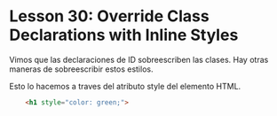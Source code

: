 # Lesson 30: Override Class Declarations with Inline Styles

Vimos que las declaraciones de ID sobreescriben las clases.
Hay otras maneras de sobreescribir estos estilos.

Esto lo hacemos a traves del atributo style del elemento HTML.

~~~html
    <h1 style="color: green;">
~~~

